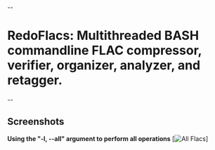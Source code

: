 --
# RedoFlacs: Multithreaded BASH commandline FLAC compressor, verifier, organizer, analyzer, and retagger.
--

## Screenshots

**Using the "-l, --all" argument to perform all operations**
[![All Flacs](https://raw.github.com/sirjaren/repository-images/master/redoflacs/V0.16.1_allflacs.gif)]
